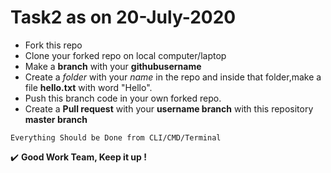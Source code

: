 # Task2 as on 20-July-2020
  * Fork this repo
  * Clone your forked repo on local computer/laptop
  * Make a **branch** with your **githubusername**
  * Create a *folder* with your *name* in the repo and inside that folder,make a file **hello.txt** with word "Hello".
  * Push this branch code in your own forked repo.
  * Create a **Pull request** with your **username branch** with this repository **master branch**
  
  ```
  Everything Should be Done from CLI/CMD/Terminal
  ```
:heavy_check_mark: **Good Work Team, Keep it up !**
